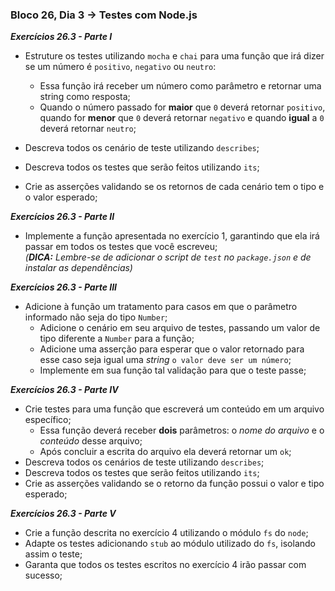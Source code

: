### Bloco 26, Dia 3 -> Testes com Node.js

_**Exercícios 26.3 - Parte I**_

 - Estruture os testes utilizando `mocha` e `chai` para uma função que irá dizer se um número é `positivo`, `negativo` ou `neutro`:
   - Essa função irá receber um número como parâmetro e retornar uma string como resposta;
   - Quando o número passado for **maior** que `0` deverá retornar `positivo`, quando for **menor** que `0` deverá retornar `negativo` e quando **igual** a `0` deverá retornar `neutro`;

 - Descreva todos os cenário de teste utilizando `describes`;
 - Descreva todos os testes que serão feitos utilizando `its`;
 - Crie as asserções validando se os retornos de cada cenário tem o tipo e o valor esperado;

_**Exercícios 26.3 - Parte II**_

 - Implemente a função apresentada no exercício 1, garantindo que ela irá passar em todos os testes que você escreveu;
  <br> _(**DICA:** Lembre-se de adicionar o script de `test` no `package.json` e de instalar as dependências)_

_**Exercícios 26.3 - Parte III**_

 - Adicione à função um tratamento para casos em que o parâmetro informado não seja do tipo `Number`;
   - Adicione o cenário em seu arquivo de testes, passando um valor de tipo diferente a `Number` para a função;
   - Adicione uma asserção para esperar que o valor retornado para esse caso seja igual uma _string_ `o valor deve ser um número`;
   - Implemente em sua função tal validação para que o teste passe;

_**Exercícios 26.3 - Parte IV**_

 - Crie testes para uma função que escreverá um conteúdo em um arquivo específico;
   - Essa função deverá receber **dois** parâmetros: o _nome do arquivo_ e o _conteúdo_ desse arquivo;
   - Após concluir a escrita do arquivo ela deverá retornar um `ok`;
 - Descreva todos os cenários de teste utilizando `describes`;
 - Descreva todos os testes que serão feitos utilizando `its`;
 - Crie as asserções validando se o retorno da função possui o valor e tipo esperado;


_**Exercícios 26.3 - Parte V**_

 - Crie a função descrita no exercício 4 utilizando o módulo `fs` do `node`;
 - Adapte os testes adicionando `stub` ao módulo utilizado do `fs`, isolando assim o teste;
 - Garanta que todos os testes escritos no exercício 4 irão passar com sucesso;
